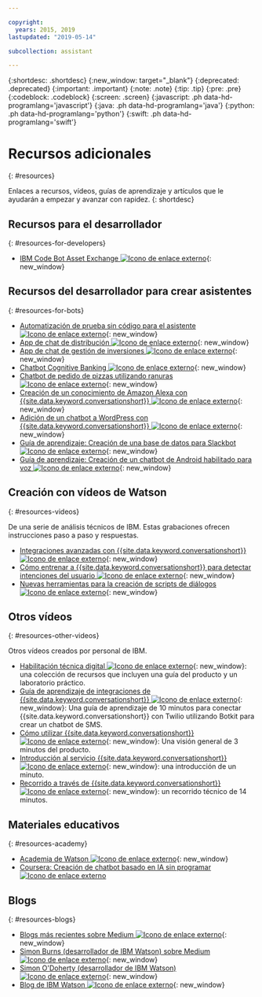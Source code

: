 ```yaml
---

copyright:
  years: 2015, 2019
lastupdated: "2019-05-14"

subcollection: assistant

---
```


{:shortdesc: .shortdesc}
{:new_window: target="_blank"}
{:deprecated: .deprecated}
{:important: .important}
{:note: .note}
{:tip: .tip}
{:pre: .pre}
{:codeblock: .codeblock}
{:screen: .screen}
{:javascript: .ph data-hd-programlang='javascript'}
{:java: .ph data-hd-programlang='java'}
{:python: .ph data-hd-programlang='python'}
{:swift: .ph data-hd-programlang='swift'}

# Recursos adicionales
{: #resources}

Enlaces a recursos, vídeos, guías de aprendizaje y artículos que le ayudarán a empezar y avanzar con rapidez.
{: shortdesc}

## Recursos para el desarrollador
{: #resources-for-developers}

- [IBM Code Bot Asset Exchange ![Icono de enlace externo](../../icons/launch-glyph.svg "Icono de enlace externo")](https://developer.ibm.com/code/exchanges/bots/){: new_window}

## Recursos del desarrollador para crear asistentes
{: #resources-for-bots}

- [Automatización de prueba sin código para el asistente ![Icono de enlace externo](../../icons/launch-glyph.svg "Icono de enlace externo")](https://chatbotsmagazine.com/10-minutes-codeless-test-automation-for-ibm-watson-chatbots-d71eac9626d7){: new_window}
- [App de chat de distribución ![Icono de enlace externo](../../icons/launch-glyph.svg "Icono de enlace externo")](https://developer.ibm.com/code/journey/create-cognitive-retail-chatbot/){: new_window}
- [App de chat de gestión de inversiones ![Icono de enlace externo](../../icons/launch-glyph.svg "Icono de enlace externo")](https://developer.ibm.com/code/journey/create-an-investment-management-chatbot/){: new_window}
- [Chatbot Cognitive Banking ![Icono de enlace externo](../../icons/launch-glyph.svg "Icono de enlace externo")](https://developer.ibm.com/code/journey/create-cognitive-banking-chatbot/){: new_window}
- [Chatbot de pedido de pizzas utilizando ranuras ![Icono de enlace externo](../../icons/launch-glyph.svg "Icono de enlace externo")](https://developer.ibm.com/code/journey/assemble-a-pizza-ordering-chatbot-dialog/){: new_window}
- [Creación de un conocimiento de Amazon Alexa con {{site.data.keyword.conversationshort}} ![Icono de enlace externo](../../icons/launch-glyph.svg "Icono de enlace externo")](https://github.com/IBM/alexa-skill-watson-conversation){: new_window}
- [Adición de un chatbot a WordPress con {{site.data.keyword.conversationshort}} ![Icono de enlace externo](../../icons/launch-glyph.svg "Icono de enlace externo")](https://wordpress.org/plugins/conversation-watson/){: new_window}
- [Guía de aprendizaje: Creación de una base de datos para Slackbot ![Icono de enlace externo](../../icons/launch-glyph.svg "Icono de enlace externo")](https://cloud.ibm.com/docs/tutorials/slack-chatbot-database-watson.html){: new_window}
- [Guía de aprendizaje: Creación de un chatbot de Android habilitado para voz ![Icono de enlace externo](../../icons/launch-glyph.svg "Icono de enlace externo")](https://cloud.ibm.com/docs/tutorials/android-watson-chatbot.html){: new_window}

## Creación con vídeos de Watson
{: #resources-videos}

De una serie de análisis técnicos de IBM. Estas grabaciones ofrecen instrucciones paso a paso y respuestas.

- [Integraciones avanzadas con {{site.data.keyword.conversationshort}} ![Icono de enlace externo](../../icons/launch-glyph.svg "Icono de enlace externo")](https://youtu.be/0rnt54ONtQw){: new_window}
- [Cómo entrenar a {{site.data.keyword.conversationshort}} para detectar intenciones del usuario ![Icono de enlace externo](../../icons/launch-glyph.svg "Icono de enlace externo")](https://youtu.be/uYw4Tv1Y5tc){: new_window}
- [Nuevas herramientas para la creación de scripts de diálogos ![Icono de enlace externo](../../icons/launch-glyph.svg "Icono de enlace externo")](https://youtu.be/QuR54--vD5o){: new_window}

## Otros vídeos
{: #resources-other-videos}

Otros vídeos creados por personal de IBM.

- [Habilitación técnica digital ![Icono de enlace externo](../../icons/launch-glyph.svg "Icono de enlace externo")](https://ibm-dte.mybluemix.net/watson-assistant){: new_window}: una colección de recursos que incluyen una guía del producto y un laboratorio práctico.
- [Guía de aprendizaje de integraciones de {{site.data.keyword.conversationshort}} ![Icono de enlace externo](../../icons/launch-glyph.svg "Icono de enlace externo")](https://www.youtube.com/watch?v=O3silvVBaC8&t=3s){: new_window}: Una guía de aprendizaje de 10 minutos para conectar {{site.data.keyword.conversationshort}} con Twilio utilizando Botkit para crear un chatbot de SMS.
- [Cómo utilizar {{site.data.keyword.conversationshort}} ![Icono de enlace externo](../../icons/launch-glyph.svg "Icono de enlace externo")](https://youtu.be/tUkLIUOm550){: new_window}: Una visión general de 3 minutos del producto.
- [Introducción al servicio {{site.data.keyword.conversationshort}} ![Icono de enlace externo](../../icons/launch-glyph.svg "Icono de enlace externo")](https://youtu.be/A96nLYSMltA){: new_window}: una introducción de un minuto.
- [Recorrido a través de {{site.data.keyword.conversationshort}} ![Icono de enlace externo](../../icons/launch-glyph.svg "Icono de enlace externo")](https://youtu.be/ELwWhJGE2P8){: new_window}: un recorrido técnico de 14 minutos.

## Materiales educativos
{: #resources-academy}

- [Academia de Watson ![Icono de enlace externo](../../icons/launch-glyph.svg "Icono de enlace externo")](https://ibm.com/training/watsonacademy){: new_window}
- [Coursera: Creación de chatbot basado en IA sin programar ![Icono de enlace externo](../../icons/launch-glyph.svg "Icono de enlace externo")](https://www.coursera.org/learn/building-ai-powered-chatbots)

## Blogs
{: #resources-blogs}

- [Blogs más recientes sobre Medium ![Icono de enlace externo](../../icons/launch-glyph.svg "Icono de enlace externo")](https://medium.com/tag/watson-assistant/latest){: new_window}
- [Simon Burns (desarrollador de IBM Watson) sobre Medium ![Icono de enlace externo](../../icons/launch-glyph.svg "Icono de enlace externo")](https://medium.com/@snrubnomis/conversational-directory-5a5531749295){: new_window}
- [Simon O'Doherty (desarrollador de IBM Watson) ![Icono de enlace externo](../../icons/launch-glyph.svg "Icono de enlace externo")](https://sodoherty.ai/){: new_window}
- [Blog de IBM Watson ![Icono de enlace externo](../../icons/launch-glyph.svg "Icono de enlace externo")](https://www.ibm.com/blogs/watson/){: new_window}
